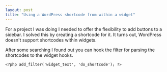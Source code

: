 ```yaml
---
layout: post
title: "Using a WordPress shortcode from within a widget"
---
```


For a project I was doing I needed to offer the flexibility to add buttons to a sidebar. I solved this by creating a shortcode for it. It turns out, WordPress doesn't support shortcodes within widgets.

After some searching I found out you can hook the filter for parsing the shortcodes to the widget hooks.

<?prettify?>
	<?php add_filter('widget_text', 'do_shortcode'); ?>
